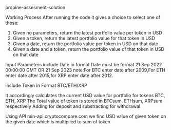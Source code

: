 propine-assesment-solution

Working Process
After running the code it gives a choice to select one of these:
1. Given no parameters, return the latest portfolio value per token in USD
2. Given a token, return the latest portfolio value for that token in USD
3. Given a date, return the portfolio value per token in USD on that date
4. Given a date and a token, return the portfolio value of that token in USD on that date

Input Parameters 
include Date in format 
Date must be format 21 Sep 2022 00:00:00 GMT OR 21 Sep 2023
note:For BTC enter date after 2009,For ETH enter date after 2015,for XRP enter date after 2012.
                                
include Token in Format
BTC/ETH/XRP

It accordingly calculates the current USD value for portfolio for tokens BTC, ETH, XRP
The Total value of token is stored in BTCsum, ETHsum, XRPsum respectively 
Adding for deposit and substracting for withdrawal

Using API min-api.cryptocompare.com we find USD value of given token on the given date
which is multiplied to sum of token
